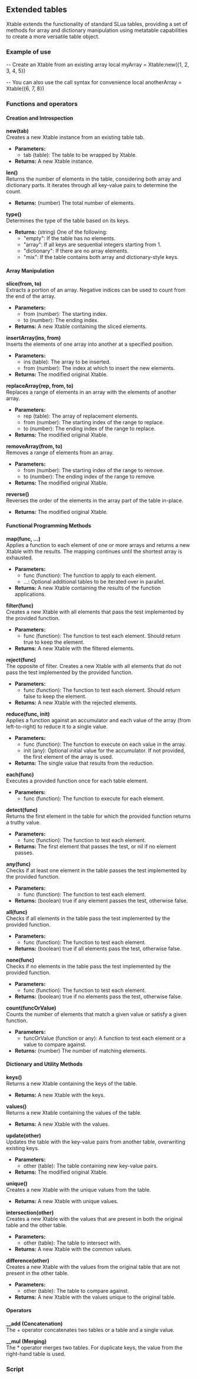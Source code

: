 ## Extended tables

Xtable extends the functionality of standard SLua tables, providing a set of methods for array and dictionary manipulation using metatable capabilities to create a more versatile table object.

### Example of use

-- Create an Xtable from an existing array
local myArray = Xtable:new({1, 2, 3, 4, 5})

-- You can also use the call syntax for convenience
local anotherArray = Xtable({6, 7, 8})

### Functions and operators

#### Creation and Introspection

**new(tab)**  
Creates a new Xtable instance from an existing table tab.  
- **Parameters:**
  - tab (table): The table to be wrapped by Xtable.
- **Returns:** A new Xtable instance.

**len()**  
Returns the number of elements in the table, considering both array and dictionary parts. It iterates through all key-value pairs to determine the count.  
- **Returns:** (number) The total number of elements.

**type()**  
Determines the type of the table based on its keys.  
- **Returns:** (string) One of the following:
  - "empty": If the table has no elements.
  - "array": If all keys are sequential integers starting from 1.
  - "dictionary": If there are no array elements.
  - "mix": If the table contains both array and dictionary-style keys.

#### Array Manipulation

**slice(from, to)**  
Extracts a portion of an array. Negative indices can be used to count from the end of the array.  
- **Parameters:**
  - from (number): The starting index.
  - to (number): The ending index.
- **Returns:** A new Xtable containing the sliced elements.

**insertArray(ins, from)**  
Inserts the elements of one array into another at a specified position.  
- **Parameters:**
  - ins (table): The array to be inserted.
  - from (number): The index at which to insert the new elements.
- **Returns:** The modified original Xtable.

**replaceArray(rep, from, to)**  
Replaces a range of elements in an array with the elements of another array.  
- **Parameters:**
  - rep (table): The array of replacement elements.
  - from (number): The starting index of the range to replace.
  - to (number): The ending index of the range to replace.
- **Returns:** The modified original Xtable.

**removeArray(from, to)**  
Removes a range of elements from an array.  
- **Parameters:**
  - from (number): The starting index of the range to remove.
  - to (number): The ending index of the range to remove.
- **Returns:** The modified original Xtable.

**reverse()**  
Reverses the order of the elements in the array part of the table in-place.  
- **Returns:** The modified original Xtable.

#### Functional Programming Methods

**map(func, ...)**  
Applies a function to each element of one or more arrays and returns a new Xtable with the results. The mapping continues until the shortest array is exhausted.  
- **Parameters:**
  - func (function): The function to apply to each element.
  - ...: Optional additional tables to be iterated over in parallel.
- **Returns:** A new Xtable containing the results of the function applications.

**filter(func)**  
Creates a new Xtable with all elements that pass the test implemented by the provided function.  
- **Parameters:**
  - func (function): The function to test each element. Should return true to keep the element.
- **Returns:** A new Xtable with the filtered elements.

**reject(func)**  
The opposite of filter. Creates a new Xtable with all elements that do not pass the test implemented by the provided function.  
- **Parameters:**
  - func (function): The function to test each element. Should return false to keep the element.
- **Returns:** A new Xtable with the rejected elements.

**reduce(func, init)**  
Applies a function against an accumulator and each value of the array (from left-to-right) to reduce it to a single value.  
- **Parameters:**
  - func (function): The function to execute on each value in the array.
  - init (any): Optional initial value for the accumulator. If not provided, the first element of the array is used.
- **Returns:** The single value that results from the reduction.

**each(func)**  
Executes a provided function once for each table element.  
- **Parameters:**
  - func (function): The function to execute for each element.

**detect(func)**  
Returns the first element in the table for which the provided function returns a truthy value.  
- **Parameters:**
  - func (function): The function to test each element.
- **Returns:** The first element that passes the test, or nil if no element passes.

**any(func)**  
Checks if at least one element in the table passes the test implemented by the provided function.  
- **Parameters:**
  - func (function): The function to test each element.
- **Returns:** (boolean) true if any element passes the test, otherwise false.

**all(func)**  
Checks if all elements in the table pass the test implemented by the provided function.  
- **Parameters:**
  - func (function): The function to test each element.
- **Returns:** (boolean) true if all elements pass the test, otherwise false.

**none(func)**  
Checks if no elements in the table pass the test implemented by the provided function.  
- **Parameters:**
  - func (function): The function to test each element.
- **Returns:** (boolean) true if no elements pass the test, otherwise false.

**count(funcOrValue)**  
Counts the number of elements that match a given value or satisfy a given function.  
- **Parameters:**
  - funcOrValue (function or any): A function to test each element or a value to compare against.
- **Returns:** (number) The number of matching elements.

#### Dictionary and Utility Methods

**keys()**  
Returns a new Xtable containing the keys of the table.  
- **Returns:** A new Xtable with the keys.

**values()**  
Returns a new Xtable containing the values of the table.  
- **Returns:** A new Xtable with the values.

**update(other)**  
Updates the table with the key-value pairs from another table, overwriting existing keys.  
- **Parameters:**
  - other (table): The table containing new key-value pairs.
- **Returns:** The modified original Xtable.

**unique()**  
Creates a new Xtable with the unique values from the table.  
- **Returns:** A new Xtable with unique values.

**intersection(other)**  
Creates a new Xtable with the values that are present in both the original table and the other table.  
- **Parameters:**
  - other (table): The table to intersect with.
- **Returns:** A new Xtable with the common values.

**difference(other)**  
Creates a new Xtable with the values from the original table that are not present in the other table.  
- **Parameters:**
  - other (table): The table to compare against.
- **Returns:** A new Xtable with the values unique to the original table.

#### Operators

**__add (Concatenation)**  
The + operator concatenates two tables or a table and a single value.  

**__mul (Merging)**  
The * operator merges two tables. For duplicate keys, the value from the right-hand table is used.  

### Script

